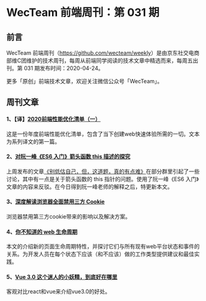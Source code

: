 # WecTeam 前端周刊：第 031 期

## 前言

WecTeam 前端周刊（<https://github.com/wecteam/weekly>）是由京东社交电商部维C团维护的技术周刊，每周从前端同学阅读的技术文章中精选而来，每周五出刊。第 031 期发布时间：2020-04-24。

更多「原创」前端技术文章，欢迎关注微信公众号「WecTeam」。

## 周刊文章

#### 1、【译】[2020前端性能优化清单（一）](https://mp.weixin.qq.com/s/d9J-_aF9K8QTUtemol-EfQ)

这是一份年度前端性能优化清单，包含了当下创建web快速体验所需的一切。文本为系列译文的第一篇。

#### 2、[对阮一峰《ES6 入门》箭头函数 this 描述的探究](https://mp.weixin.qq.com/s/_is9UenJNXT7NZ14njupYg)

上周发布的文章[《别低估自己，但，这道题，真的有点难》](https://mp.weixin.qq.com/s/1iw1MBfitockO5U0ZJIeXQ)在部分群里引起了一些讨论，其中有一点是关于箭头函数的 this 指针的问题。使用了阮一峰《ES6 入门》文章的内容来反驳。在今日得到阮一峰老师的解释之后，特更新本文。

#### 3、[深度解读浏览器全面禁用三方 Cookie](https://mp.weixin.qq.com/s/7aWSZtitdOuMrRaxMZoYVQ)

浏览器禁用第三方cookie带来的影响以及解决方案。

#### 4、[你不知道的 web 生命周期](https://juejin.im/post/5e9e4c0de51d4546fa453b38)

本文的介绍新的页面生命周期特性，并探讨它们与所有现有web平台状态和事件的关系。为开发人员在每个状态下应该（和不应该）做的工作类型提供建议和最佳实践。

#### 5、[Vue 3.0 这个迷人的小妖精，到底好在哪里](https://juejin.im/post/5e9ce011f265da47b8450c11)

客观对比react和vue来介绍vue3.0的好处。
